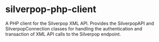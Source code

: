 silverpop-php-client
====================

A PHP client for the Silverpop XML API. Provides the SilverpopAPI and SilverpopConnection classes for handling the authentication and transaction of XML API calls to the Silverpop endpoint.